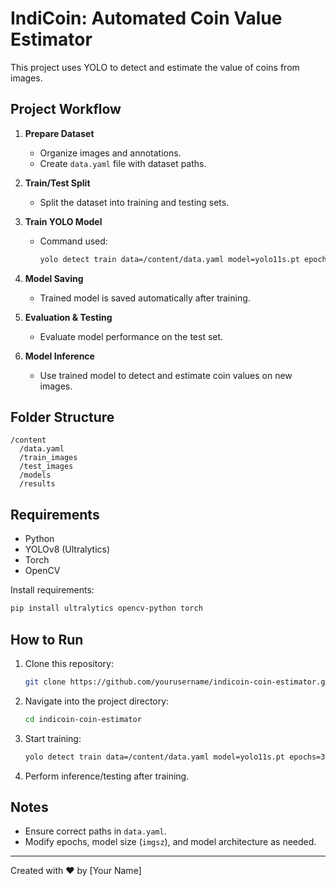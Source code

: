 
# IndiCoin: Automated Coin Value Estimator

This project uses YOLO to detect and estimate the value of coins from images.

## Project Workflow

1. **Prepare Dataset**
   - Organize images and annotations.
   - Create `data.yaml` file with dataset paths.

2. **Train/Test Split**
   - Split the dataset into training and testing sets.

3. **Train YOLO Model**
   - Command used:
     ```bash
     yolo detect train data=/content/data.yaml model=yolo11s.pt epochs=30 imgsz=640
     ```

4. **Model Saving**
   - Trained model is saved automatically after training.

5. **Evaluation & Testing**
   - Evaluate model performance on the test set.

6. **Model Inference**
   - Use trained model to detect and estimate coin values on new images.

## Folder Structure

```
/content
  /data.yaml
  /train_images
  /test_images
  /models
  /results
```

## Requirements

- Python
- YOLOv8 (Ultralytics)
- Torch
- OpenCV

Install requirements:
```bash
pip install ultralytics opencv-python torch
```

## How to Run

1. Clone this repository:
   ```bash
   git clone https://github.com/yourusername/indicoin-coin-estimator.git
   ```

2. Navigate into the project directory:
   ```bash
   cd indicoin-coin-estimator
   ```

3. Start training:
   ```bash
   yolo detect train data=/content/data.yaml model=yolo11s.pt epochs=30 imgsz=640
   ```

4. Perform inference/testing after training.

## Notes

- Ensure correct paths in `data.yaml`.
- Modify epochs, model size (`imgsz`), and model architecture as needed.

---

Created with ❤️ by [Your Name]
